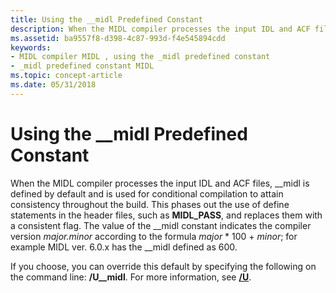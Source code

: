 ```yaml
---
title: Using the __midl Predefined Constant
description: When the MIDL compiler processes the input IDL and ACF files, \_\_midl is defined by default and is used for conditional compilation to attain consistency throughout the build.
ms.assetid: ba9557f8-d398-4c87-993d-f4e545894cdd
keywords:
- MIDL compiler MIDL , using the _midl predefined constant
- _midl predefined constant MIDL
ms.topic: concept-article
ms.date: 05/31/2018
---
```


# Using the \_\_midl Predefined Constant

When the MIDL compiler processes the input IDL and ACF files, \_\_midl is defined by default and is used for conditional compilation to attain consistency throughout the build. This phases out the use of define statements in the header files, such as **MIDL\_PASS**, and replaces them with a consistent flag. The value of the \_\_midl constant indicates the compiler version *major.minor* according to the formula *major* \* 100 + *minor*; for example MIDL ver. 6.0.x has the \_\_midl defined as 600.

If you choose, you can override this default by specifying the following on the command line: **/U\_\_midl**. For more information, see [**/U**](-u.md).

 

 




